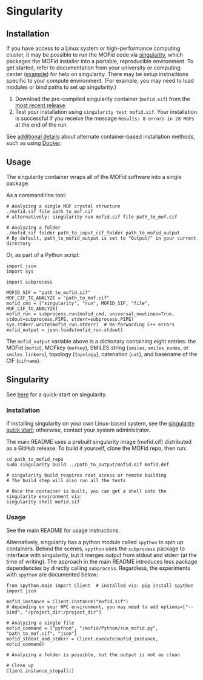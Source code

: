 # Singularity

## Installation
If you have access to a Linux system or high-performance computing cluster, it may be possible to run the MOFid code via [singularity](https://apptainer.org/user-docs/master/quick_start.html), which packages the MOFid installer into a portable, reproducible environment. To get started, refer to documentation from your university or computing center ([example](https://kb.northwestern.edu/page.php?id=85614)) for help on singularity. There may be setup instructions specific to your compute environment. (For example, you may need to load modules or bind paths to set up singularity.)

1. Download the pre-compiled singularity container (`mofid.sif`) from the [most recent release](https://github.com/snurr-group/mofid/releases).
2. Test your installation using `singularity test mofid.sif`. Your installation is successful if you receive the message `Results: 0 errors in 28 MOFs` at the end of the run.

See [additional details](containers.md) about alternate container-based installation methods, such as using [Docker](https://www.docker.com/resources/what-container).

## Usage
The singularity container wraps all of the MOFid software into a single package.

As a command line tool:

```{bash}
# Analyzing a single MOF crystal structure
./mofid.sif file path_to_mof.cif
# alternatively: singularity run mofid.sif file path_to_mof.cif

# Analyzing a folder
./mofid.sif folder path_to_input_cif_folder path_to_mofid_output
# By default, path_to_mofid_output is set to "Output/" in your current directory
```

Or, as part of a Python script:

```{python}
import json
import sys

import subprocess

MOFID_SIF = "path_to_mofid.sif"
MOF_CIF_TO_ANALYZE = "path_to_mof.cif"
mofid_cmd = ["singularity", "run", MOFID_SIF, "file", MOF_CIF_TO_ANALYZE]
mofid_run = subprocess.run(mofid_cmd, universal_newlines=True, stdout=subprocess.PIPE, stderr=subprocess.PIPE)
sys.stderr.write(mofid_run.stderr)  # Re-forwarding C++ errors
mofid_output = json.loads(mofid_run.stdout)
```

The `mofid_output` variable above is a dictionary containing eight entries: the MOFid (`mofid`), MOFkey (`mofkey`), SMILES string (`smiles`, `smiles_nodes`, or `smiles_linkers`), topology (`topology`), catenation (`cat`), and basename of the CIF (`cifname`).

## Singularity

See [here](singularity.md) for a quick-start on singularity.

### Installation

If installing singularity on your own Linux-based system, see the [singularity quick start](https://apptainer.org/user-docs/master/quick_start.html); otherwise, contact your system administrator.

The main README uses a prebuilt singularity image (mofid.cif) distributed as a GitHub release. To build it yourself, clone the MOFid repo, then run:

```{bash}
cd path_to_mofid_repo
sudo singularity build ../path_to_output/mofid.sif mofid.def

# singularity build requires root access or remote building
# The build step will also run all the tests

# Once the container is built, you can get a shell into the singularity environment via:
singularity shell mofid.sif
```

### Usage

See the main README for usage instructions.

Alternatively, singularity has a python module called `spython` to spin up containers. Behind the scenes, `spython` uses the `subprocess` package to interface with singularity, but it merges output from stdout and stderr (at the time of writing). The approach in the main README introduces less package dependencies by directly calling `subprocess`. Regardless, the experiments with `spython` are documented below:

```{python}
from spython.main import Client  # installed via: pip install spython
import json

mofid_instance = Client.instance("mofid.sif")
# depending on your HPC environment, you may need to add options=["--bind", "/project_dir:/project_dir"]

# Analyzing a single file
mofid_command = ["python", "/mofid/Python/run_mofid.py", "path_to_mof.cif", "json"]
mofid_stdout_and_stderr = Client.execute(mofid_instance, mofid_command)

# Analyzing a folder is possible, but the output is not as clean

# Clean up
Client.instance_stopall()
```

